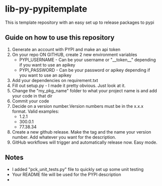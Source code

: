 # lib-py-pypitemplate
This is template repository with an easy set up to release packages to pypi

## Guide on how to use this repository
1. Generate an account with PYPI and make an api token
2. On your repo ON GITHUB, create 2 new environment variables
    - PYPI_USERNAME - Can be your username or "\_\_token\_\_" depending if you want to use an apikey
    - PYPI_PASSWORD - Can be your password or apikey depending if you want to use an apikey
3. Add your dependencies on requirement.txt
4. Fill out setup.py - I made it pretty obvious. Just look at it.
5. Change the "my_pkg_name" folder to what your project name is and add your code in that dir
6. Commit your code
7. Decide on a version number.Version numbers must be in the x.x.x format. Valid examples:
    - 1.2.1
    - 300.0.1
    - 77.38.34
8. Create a new github release. Make the tag and the name your version number. Add whatever you want for the description.
9. GitHub workflows will trigger and automatically release now. Easy mode.


## Notes
- I added "pck_unit_tests.py" file to quickly set up some unit testing
- Your README file will be used for the PYPI description
-